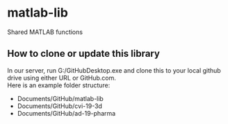# matlab-lib
Shared MATLAB functions
## How to clone or update this library
In our server, run G:/GitHubDesktop.exe and clone this to your local github drive using either URL or GitHub.com. <br>
Here is an example folder structure:
* Documents/GitHub/matlab-lib
* Documents/GitHub/cvi-19-3d
* Documents/GitHub/ad-19-pharma

